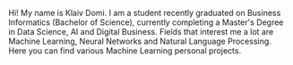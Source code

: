 Hi! My name is Klaiv Domi. I am a student recently graduated on Business Informatics (Bachelor of Science), currently completing a Master's Degree in Data Science, AI and Digital Business. Fields that interest me a lot are Machine Learning, Neural Networks and Natural Language Processing. Here you can find various Machine Learning personal projects.
